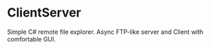 # ClientServer
Simple C# remote file explorer. Async FTP-like server and Client with comfortable GUI.
